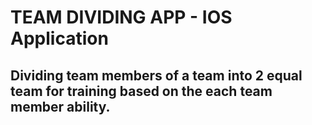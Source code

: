 # TEAM DIVIDING APP - IOS Application

## Dividing team members of a team into 2 equal team for training based on the each team member ability.
